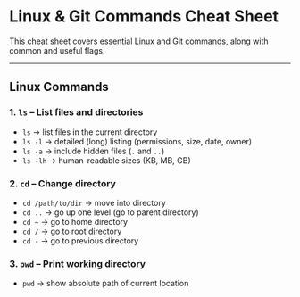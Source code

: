 # Linux & Git Commands Cheat Sheet  

This cheat sheet covers essential Linux and Git commands, along with common and useful flags.

---

## Linux Commands  

### 1. `ls` – List files and directories  
- `ls` -> list files in the current directory  
- `ls -l` -> detailed (long) listing (permissions, size, date, owner)  
- `ls -a` -> include hidden files (`.` and `..`)  
- `ls -lh` -> human-readable sizes (KB, MB, GB)  

### 2. `cd` – Change directory  
- `cd /path/to/dir` -> move into directory  
- `cd ..` -> go up one level (go to parent directory) 
- `cd ~` -> go to home directory
- `cd /` -> go to root directory
- `cd -` -> go to previous directory

### 3. `pwd` – Print working directory  
- `pwd` -> show absolute path of current location

